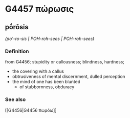 # G4457 πώρωσις

## pṓrōsis

_(po'-ro-sis | POH-roh-sees | POH-roh-sees)_

### Definition

from G4456; stupidity or callousness; blindness, hardness; 

- the covering with a callus
- obtrusiveness of mental discernment, dulled perception
- the mind of one has been blunted
  - of stubbornness, obduracy

### See also

[[G4456|G4456 πωρόω]]
